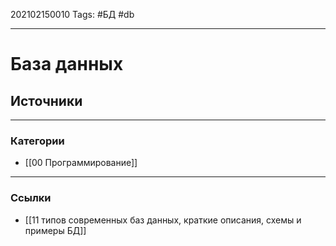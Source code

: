 202102150010
Tags: #БД #db 
___
# База данных


## Источники
___
### Категории
-  [[00 Программирование]]

___
### Ссылки
- [[11 типов современных баз данных, краткие описания, схемы и примеры БД]]